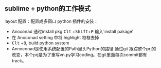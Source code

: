 ## sublime + python的工作模式
layout 配置：配置成多窗口
python 插件的安装：
- Anoconad 通过install pkg <kbd>Clt</kbd> +<kbd>Shift</kbd>+<kbd>P</kbd> 输入'install pakage'
- 在 Anoconad setting 中将 highlight 框框去掉
- <kbd>Clt</kbd> +<kbd>B</kbd>, build python system
- Annoconad是使用系统配置的Path里头Python的路径
通过git 跟踪整个prj的改变，本个prj是为了重写vn.py学习coding。在git里面每次commit都有track。




